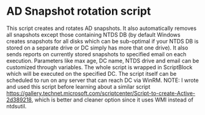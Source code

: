 # AD Snapshot rotation script
This script creates and rotates AD snapshots. It also automatically removes all snapshots except those containing NTDS DB (by default Windows creates snapshots for all disks which can be sub-optimal if your NTDS DB is stored on a separate drive or DC simply has more that one drive). It also sends reports on currently stored snapshots to specified email on each execution. Parameters like max age, DC name, NTDS drive and email can be customized through variables. The whole script is wrapped in ScriptBlock which will be executed on the specified DC. The script itself can be scheduled to run on any server that can reach DC via WinRM.
NOTE: I wrote and used this script before learning about a similar script https://gallery.technet.microsoft.com/scriptcenter/Script-to-create-Active-2d389218, which is better and cleaner option since it uses WMI instead of ntdsutil.
